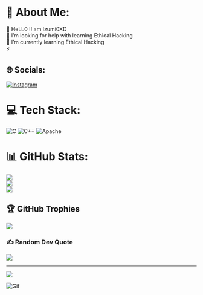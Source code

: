 # 💫 About Me:
🔭 HeLL0 !! am Izumi0XD <br>🤝 I’m looking for help with learning Ethical Hacking<br>🌱 I’m currently learning Ethical Hacking <br>⚡


## 🌐 Socials:
[![Instagram](https://img.shields.io/badge/Instagram-%23E4405F.svg?logo=Instagram&logoColor=white)](https://instagram.com/no_name_v3) 

# 💻 Tech Stack:
![C](https://img.shields.io/badge/c-%2300599C.svg?style=flat&logo=c&logoColor=white) ![C++](https://img.shields.io/badge/c++-%2300599C.svg?style=flat&logo=c%2B%2B&logoColor=white) ![Apache](https://img.shields.io/badge/apache-%23D42029.svg?style=flat&logo=apache&logoColor=white)
# 📊 GitHub Stats:
![](https://github-readme-stats.vercel.app/api?username=Izumi0XD&theme=dark&hide_border=false&include_all_commits=false&count_private=false)<br/>
![](https://github-readme-streak-stats.herokuapp.com/?user=Izumi0XD&theme=dark&hide_border=false)<br/>
![](https://github-readme-stats.vercel.app/api/top-langs/?username=Izumi0XD&theme=dark&hide_border=false&include_all_commits=false&count_private=false&layout=compact)

## 🏆 GitHub Trophies
![](https://github-profile-trophy.vercel.app/?username=Izumi0XD&theme=radical&no-frame=false&no-bg=true&margin-w=4)

### ✍️ Random Dev Quote
![](https://quotes-github-readme.vercel.app/api?type=horizontal&theme=radical)

---
[![](https://visitcount.itsvg.in/api?id=Izumi0XD&icon=0&color=0)](https://visitcount.itsvg.in)

<!-- Proudly created with GPRM ( https://gprm.itsvg.in ) -->

![Gif](https://github.com/user-attachments/assets/01e3871f-ce5b-4a20-be7e-9d798cd735da)



